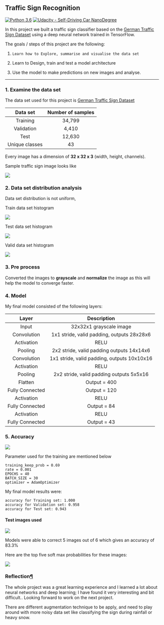 ## Traffic Sign Recognition
[![Python 3.6](https://img.shields.io/badge/python-3.6-blue.svg)](https://www.python.org/downloads/release/python-360/)
[![Udacity - Self-Driving Car NanoDegree](https://s3.amazonaws.com/udacity-sdc/github/shield-carnd.svg)](http://www.udacity.com/drive)


In this project we built a traffic sign classifier based on the [German Traffic Sign Dataset](http://benchmark.ini.rub.de/?section=gtsrb&subsection=dataset) using a deep neural network trained in TensorFlow.


The goals / steps of this project are the following:

1)     Learn how to Explore, summarise and visualise the data set

2)    Learn to Design, train and test a model architecture

3)    Use the model to make predictions on new images and analyse.

---

### 1. Examine the data set

The data set used for this project is [German Traffic Sign Dataset](http://benchmark.ini.rub.de/?section=gtsrb&subsection=dataset) 

| Data set  |     Number of samples	        |
|:-----------------:|:-----------------------------:|
| Training        |   		34,799		  	|
| Validation      |  	    4,410         |
| Test				    |				12,630				|
| Unique classes	|				43			    	|

Every image has a dimension of **32 x 32 x 3** (width, height, channels).

Sample traffic sign image looks like

![](/home/arjun/Personal_Projects/sdc_udacity/CarND-Traffic-Sign-Classifier-Project/writeup_images/im1.png)


### 2. Data set distribution analysis

Data set distribution is not uniform, 



Train data set histogram

![](/home/arjun/Personal_Projects/sdc_udacity/CarND-Traffic-Sign-Classifier-Project/writeup_images/im2.png)

Test data set histogram

![](/home/arjun/Personal_Projects/sdc_udacity/CarND-Traffic-Sign-Classifier-Project/writeup_images/im3.png)



Valid data set histogram

![](/home/arjun/Personal_Projects/sdc_udacity/CarND-Traffic-Sign-Classifier-Project/writeup_images/im4.png)

### 3. Pre process

 Converted the images to **grayscale** and **normalize** the image as this will help the model to converge faster.


### 4. Model

My final model consisted of the following layers:

|      Layer      |                 Description                 |
| :-------------: | :-----------------------------------------: |
|      Input      |           32x32x1 grayscale image           |
|   Convolution   | 1x1 stride, valid padding, outputs 28x28x6  |
|   Activation    |                    RELU                     |
|     Pooling     | 2x2 stride, valid padding  outputs 14x14x6  |
|   Convolution   | 1x1 stride, valid padding, outputs 10x10x16 |
|   Activation    |                    RELU                     |
|     Pooling     |  2x2 stride, valid padding  outputs 5x5x16  |
|     Flatten     |                Output = 400                 |
| Fully Connected |                Output = 120                 |
|   Activation    |                    RELU                     |
| Fully Connected |                 Output = 84                 |
|   Activation    |                    RELU                     |
| Fully Connected |                 Output = 43                 |


### 5. Accuracy

![](/home/arjun/Personal_Projects/sdc_udacity/CarND-Traffic-Sign-Classifier-Project/writeup_images/im5.png)

Parameter used for the training are mentioned below

```
training_keep_prob = 0.69
rate = 0.001
EPOCHS = 40
BATCH_SIZE = 30
optimizer = AdamOptimizer
```

My final model results were:

```
accuracy for Training set: 1.000
accuracy for Validation set: 0.958
accuracy for Test set: 0.943
```



####  Test images used

![](/home/arjun/Personal_Projects/sdc_udacity/CarND-Traffic-Sign-Classifier-Project/writeup_images/im6.png)

Models were able to correct 5 images out of 6 which gives an accuracy of 83.3%



Here are the top five soft max probabilities for these images:

![](/home/arjun/Personal_Projects/sdc_udacity/CarND-Traffic-Sign-Classifier-Project/writeup_images/im7.png)



### Reflection[¶](file:///home/arjun/Downloads/report.html#Reflection)

The whole project was a great learning experience and I learned a lot about neural networks and deep learning; I have found it very interesting and bit difficult.. Looking forward to work on the next project.

There are different augmentation technique to be apply, and need to play around with more noisy data set like classifying the sign during rainfall or heavy snow.


